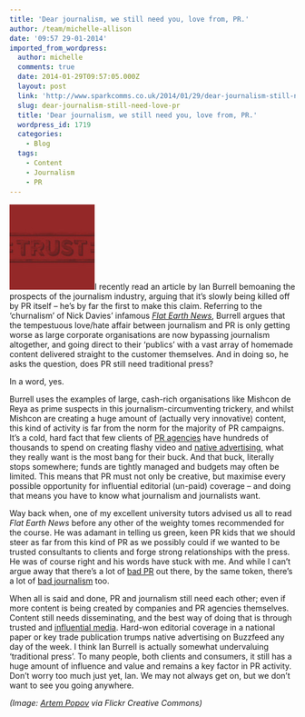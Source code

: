 ```yaml
---
title: 'Dear journalism, we still need you, love from, PR.'
author: /team/michelle-allison
date: '09:57 29-01-2014'
imported_from_wordpress:
  author: michelle
  comments: true
  date: 2014-01-29T09:57:05.000Z
  layout: post
  link: 'http://www.sparkcomms.co.uk/2014/01/29/dear-journalism-still-need-love-pr/'
  slug: dear-journalism-still-need-love-pr
  title: 'Dear journalism, we still need you, love from, PR.'
  wordpress_id: 1719
  categories:
    - Blog
  tags:
    - Content
    - Journalism
    - PR
---
```


![Trust logo](Trust-150x150.jpg)I recently read an article by Ian Burrell bemoaning the prospects of the journalism industry, arguing that it’s slowly being killed off by PR itself – he’s by far the first to make this claim. Referring to the ‘churnalism’ of Nick Davies’ infamous _[Flat Earth News](http://www.flatearthnews.net/)_, Burrell argues that the tempestuous love/hate affair between journalism and PR is only getting worse as large corporate organisations are now bypassing journalism altogether, and going direct to their ‘publics’ with a vast array of homemade content delivered straight to the customer themselves. And in doing so, he asks the question, does PR still need traditional press?

In a word, yes.

Burrell uses the examples of large, cash-rich organisations like Mishcon de Reya as prime suspects in this journalism-circumventing trickery, and whilst Mishcon are creating a huge amount of (actually very innovative) content, this kind of activity is far from the norm for the majority of PR campaigns. It’s a cold, hard fact that few clients of [PR agencies](http://iworkinpr.tumblr.com/) have hundreds of thousands to spend on creating flashy video and [native advertising](http://www.marketingmagazine.co.uk/article/1225609/will-native-advertising-big-marketing-story-2014), what they really want is the most bang for their buck. And that buck, literally stops somewhere; funds are tightly managed and budgets may often be limited. This means that PR must not only be creative, but maximise every possible opportunity for influential editorial (un-paid) coverage – and doing that means you have to know what journalism and journalists want.

Way back when, one of my excellent university tutors advised us all to read _Flat Earth News_ before any other of the weighty tomes recommended for the course. He was adamant in telling us green, keen PR kids that we should steer as far from this kind of PR as we possibly could if we wanted to be trusted consultants to clients and forge strong relationships with the press. He was of course right and his words have stuck with me. And while I can’t argue away that there’s a lot of [bad PR](http://whitelabelglobal.com/blog/item/you-know-what-i-dont-want-to-be-your-clients-kibble) out there, by the same token, there’s a lot of [bad journalism](https://twitter.com/badjournalism) too.

When all is said and done, PR and journalism still need each other; even if more content is being created by companies and PR agencies themselves. Content still needs disseminating, and the best way of doing that is through trusted and [influential media](http://en.wikipedia.org/wiki/Print_media). Hard-won editorial coverage in a national paper or key trade publication trumps native advertising on Buzzfeed any day of the week. I think Ian Burrell is actually somewhat undervaluing ‘traditional press’. To many people, both clients and consumers, it still has a huge amount of influence and value and remains a key factor in PR activity. Don’t worry too much just yet, Ian. We may not always get on, but we don’t want to see you going anywhere.

_(Image: [Artem Popov](http://www.flickr.com/photos/7259240@N03/5531511558/in/photolist-9qNrEW-fuknWp-boDhQG-ehZgeQ-hq3UqD-9iYp3u-dcMDTR-ccYbSJ-a5qczQ-dgZisb-8hyCoh-eNViE8-cyDhLw-98T7cM-8Bc69k-gxqjeC-fMJB3r-bcxmGP-edBueJ-edvX7V-edBGJf-b1Vagp-7WN6tK-8vQ178-ahd82P-84QYLQ-7TDarY-afYQ3A-dRfEUy-8mZsxY-7zsvmi-7Fh8oC-9dfG9B-anEbpm-8DnUGt-9pHgZT-aJdWkX-aHaxea-eg4CpB-7U1y16-esuzMW-hGDUzc-7DE9BD-7GJMLG-9WqN7V-fda1R7-8R4RcD-9F71zo-faTPDq-bVd5Hq-9YHXbg/) via Flickr Creative Commons)_
